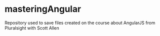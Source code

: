 # masteringAngular
Repository used to save files created on the course about AngularJS from Pluralsight with Scott Allen
